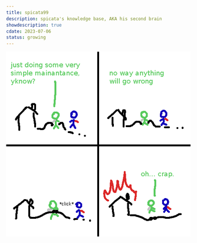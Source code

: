 ```yaml
---
title: spicata99
description: spicata's knowledge base, AKA his second brain
showdescription: true
cdate: 2023-07-06
status: growing
---
```


![oops!](/assets/oopsies.png)